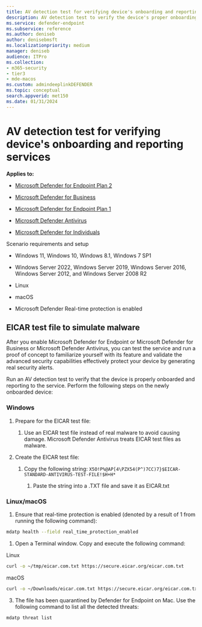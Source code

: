 ```yaml
---
title: AV detection test for verifying device's onboarding and reporting services
description: AV detection test to verify the device's proper onboarding and reporting to the service.
ms.service: defender-endpoint
ms.subservice: reference
ms.author: deniseb
author: denisebmsft
ms.localizationpriority: medium
manager: deniseb
audience: ITPro
ms.collection: 
- m365-security
- tier3
- mde-macos
ms.custom: admindeeplinkDEFENDER
ms.topic: conceptual
search.appverid: met150
ms.date: 01/31/2024
---
```


# AV detection test for verifying device's onboarding and reporting services

**Applies to:**

- [Microsoft Defender for Endpoint Plan 2](microsoft-defender-endpoint.md)

- [Microsoft Defender for Business](https://www.microsoft.com/security/business/endpoint-security/microsoft-defender-business)

- [Microsoft Defender for Endpoint Plan 1](microsoft-defender-endpoint.md)

- [Microsoft Defender Antivirus](microsoft-defender-antivirus-windows.md)

- [Microsoft Defender for Individuals](https://www.microsoft.com/microsoft-365/microsoft-defender-for-individuals)

Scenario requirements and setup

- Windows 11, Windows 10, Windows 8.1, Windows 7 SP1

- Windows Server 2022, Windows Server 2019, Windows Server 2016, Windows Server 2012, and Windows Server 2008 R2

- Linux

- macOS

- Microsoft Defender Real-time protection is enabled

## EICAR test file to simulate malware

After you enable Microsoft Defender for Endpoint or Microsoft Defender for Business or Microsoft Defender Antivirus, you can test the service and run a proof of concept to familiarize yourself with its feature and validate the advanced security capabilities effectively protect your device by generating real security alerts.

Run an AV detection test to verify that the device is properly onboarded and reporting to the service. Perform the following steps on the newly onboarded device:

### Windows

1. Prepare for the EICAR test file:

   1. Use an EICAR test file instead of real malware to avoid causing damage. Microsoft Defender Antivirus treats EICAR test files as malware.

1. Create the EICAR test file:

   1. Copy the following string: `X5O!P%@AP[4\PZX54(P^)7CC)7}$EICAR-STANDARD-ANTIVIRUS-TEST-FILE!$H+H*`

      1. Paste the string into a .TXT file and save it as EICAR.txt

### Linux/macOS

1. Ensure that real-time protection is enabled (denoted by a result of 1 from running the following command):

```bash
mdatp health --field real_time_protection_enabled
```

1. Open a Terminal window. Copy and execute the following command:

  
Linux


```bash
curl -o ~/tmp/eicar.com.txt https://secure.eicar.org/eicar.com.txt
```

macOS


```bash
curl -o ~/Downloads/eicar.com.txt https://secure.eicar.org/eicar.com.txt
```

3. The file has been quarantined by Defender for Endpoint on Mac. Use the following command to list all the detected threats:

```bash
mdatp threat list
```
